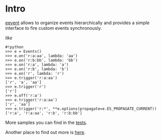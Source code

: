 # Intro

[eevent](https://github.com/miphreal/eevent/tree/master/eevent) allows to organize events hierarchically and provides a simple interface to fire custom events synchronously.

*like*
```
#!python
>>> e = Events()
>>> e.on('r:a:aa', lambda: 'aa')
>>> e.on('r:b:bb', lambda: 'bb')
>>> e.on('r:a', lambda: 'a')
>>> e.on('r:b', lambda: 'b')
>>> e.on('r', lambda: 'r')
>>> e.trigger('r:a:aa')
['r', 'a', 'aa']
>>> e.trigger('r')
['r']
>>> e.off('r:a')
>>> e.trigger('r:a:aa')
['r', 'aa']
>>> e.trigger('r:*', **e.options(propagate=e.ES_PROPAGATE_CURRENT))
['r:a', 'r:a:aa', 'r:b', 'r:b:bb']
```

More samples you can find in the [tests](https://github.com/miphreal/eevent/tree/master/tests).

Another place to find out more is [here](https://readthedocs.org/docs/eevent/en/latest/).
